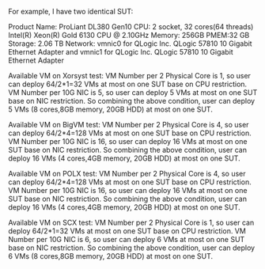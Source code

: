 For example, I have two identical SUT:

Product Name: ProLiant DL380 Gen10
CPU: 2 socket, 32 cores(64 threads) Intel(R) Xeon(R) Gold 6130 CPU @ 2.10GHz
Memory: 256GB
PMEM:32 GB
Storage: 2.06 TB
Network: vmnic0 for QLogic Inc. QLogic 57810 10 Gigabit Ethernet Adapter and vmnic1 for QLogic Inc. QLogic 57810 10 Gigabit Ethernet Adapter

Available VM on Xorsyst test: 
    VM Number per 2 Physical Core is 1, so user can deploy 64/2*1=32 VMs at most on one SUT base on CPU restriction.
    VM Number per 10G NIC is 5, so user can deploy 5 VMs at most on one SUT base on NIC restriction.
    So combining the above condition, user can deploy 5 VMs (8 cores,8GB memory, 20GB HDD) at most on one SUT.

Available VM on BigVM test: 
    VM Number per 2 Physical Core is 4, so user can deploy 64/2*4=128 VMs at most on one SUT base on CPU restriction.
    VM Number per 10G NIC is 16, so user can deploy 16 VMs at most on one SUT base on NIC restriction.
    So combining the above condition, user can deploy 16 VMs (4 cores,4GB memory, 20GB HDD) at most on one SUT.

Available VM on POLX test: 
    VM Number per 2 Physical Core is 4, so user can deploy 64/2*4=128 VMs at most on one SUT base on CPU restriction.
    VM Number per 10G NIC is 16, so user can deploy 16 VMs at most on one SUT base on NIC restriction.
    So combining the above condition, user can deploy 16 VMs (4 cores,4GB memory, 20GB HDD) at most on one SUT.

Available VM on SCX test: 
    VM Number per 2 Physical Core is 1, so user can deploy 64/2*1=32 VMs at most on one SUT base on CPU restriction.
    VM Number per 10G NIC is 6, so user can deploy 6 VMs at most on one SUT base on NIC restriction.
    So combining the above condition, user can deploy 6 VMs (8 cores,8GB memory, 20GB HDD) at most on one SUT.


